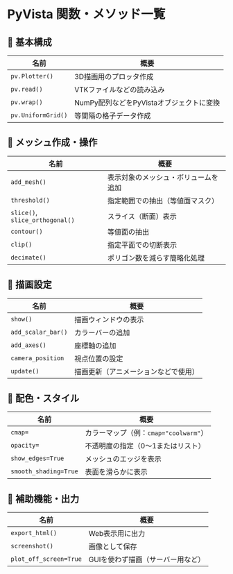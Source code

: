 # PyVista 関数・メソッド一覧

## 🔹 基本構成
| 名前 | 概要 |
|------|------|
| `pv.Plotter()` | 3D描画用のプロッタ作成 |
| `pv.read()` | VTKファイルなどの読み込み |
| `pv.wrap()` | NumPy配列などをPyVistaオブジェクトに変換 |
| `pv.UniformGrid()` | 等間隔の格子データ作成 |

## 🔹 メッシュ作成・操作
| 名前 | 概要 |
|------|------|
| `add_mesh()` | 表示対象のメッシュ・ボリュームを追加 |
| `threshold()` | 指定範囲での抽出（等値面マスク） |
| `slice()`, `slice_orthogonal()` | スライス（断面）表示 |
| `contour()` | 等値面の抽出 |
| `clip()` | 指定平面での切断表示 |
| `decimate()` | ポリゴン数を減らす簡略化処理 |

## 🔹 描画設定
| 名前 | 概要 |
|------|------|
| `show()` | 描画ウィンドウの表示 |
| `add_scalar_bar()` | カラーバーの追加 |
| `add_axes()` | 座標軸の追加 |
| `camera_position` | 視点位置の設定 |
| `update()` | 描画更新（アニメーションなどで使用） |

## 🔹 配色・スタイル
| 名前 | 概要 |
|------|------|
| `cmap=` | カラーマップ（例：`cmap="coolwarm"`） |
| `opacity=` | 不透明度の指定（0〜1またはリスト） |
| `show_edges=True` | メッシュのエッジを表示 |
| `smooth_shading=True` | 表面を滑らかに表示 |

## 🔹 補助機能・出力
| 名前 | 概要 |
|------|------|
| `export_html()` | Web表示用に出力 |
| `screenshot()` | 画像として保存 |
| `plot_off_screen=True` | GUIを使わず描画（サーバー用など） |


